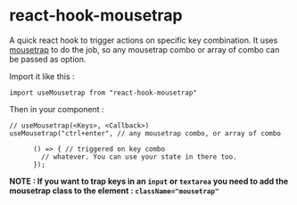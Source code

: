 # react-hook-mousetrap

A quick react hook to trigger actions on specific key combination. It uses [mousetrap](https://github.com/ccampbell/mousetrap) to do the job, so any mousetrap combo or array of combo can be passed as option.

Import it like this :

```
import useMousetrap from "react-hook-mousetrap"
```

Then in your component :

```
// useMousetrap(<Keys>, <Callback>)
useMousetrap("ctrl+enter", // any mousetrap combo, or array of combo

      () => { // triggered on key combo
        // whatever. You can use your state in there too.
      });
```

**NOTE : If you want to trap keys in an `input` or `textarea` you need to add the mousetrap class to the element : `className="mousetrap"`**

